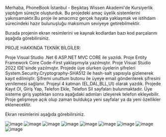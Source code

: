 Merhaba, PhoneBook İstanbul - Beşiktaş Wissen Akademi'de Kursiyerlik yaptığım süreçte oluşturduk. Bu projedeki amaç üyelik sistemlerini yakınsamaktır.Bu proje ile amacımız gerçek hayata yaklaşmak ve istihdam sürecindeki hazır bulunuşluğu maksimum seviyeye getirebilmektir.

Burada projenin ekran resimlerini ve kaynak kodlardan bazı kod parçalarını aşağıda görebilirsiniz.

PROJE HAKKINDA TEKNİK BİLGİLER:

Proje Visual Studio .Net 6 ASP.NET MVC CORE ile yazıldı.
Proje Entity Framework Core Code-First yaklaşımıyla yazılmıştır.
Proje Visual Studio 2022 IDE'sinde yazılmıştır.
Projede üye olurken üyelerin şifreleri System.Security.Cryptography-SHA512 ile hash-salt yapısıyla gizlenerek kayıt edilmiştir.
Şifremi unuttum butonu ile üyeye email gönderilerek şifresini yenilemesi sağlanır.
Projeyi 4 katman (EL,DAL,BLL,UI) olarak yazdık.
Projede Kayıt Ol, Giriş Yap, Telefon Ekle, Telefon Sil sayfaları bulunmaktadır. Üye sisteme giriş yaptıktan sonra aşağıdaki adımları izleyerek telefon ekleyebilir.
Proje gelişmeye açık olup zaman buldukça yeni sayfalar ya da yeni özellikler eklenecektir.

Ekran resimlerini aşağıda görebilirsiniz.

![image](https://user-images.githubusercontent.com/120460194/221944537-62572403-8a0c-44d3-9f0c-b2508807b312.png)
![image](https://user-images.githubusercontent.com/120460194/221863849-d16ce154-7045-4791-a4a3-b5e8d0ca39b6.png)
![image](https://user-images.githubusercontent.com/120460194/221949603-c14e1217-9b19-4fd2-bf7d-7b2e21462cdc.png)
![image](https://user-images.githubusercontent.com/120460194/221868208-00c27312-d90c-4be9-bc64-3a1a4ea1dfd9.png)
![image](https://user-images.githubusercontent.com/120460194/221867850-c3710199-4811-482e-9d50-2986abf408c7.png)
![image](https://user-images.githubusercontent.com/120460194/221868844-b2b5e6b7-8caa-41c4-8d2d-591b6be09059.png)
![image](https://user-images.githubusercontent.com/120460194/221949821-1a49f7b2-4dbc-42ac-9d00-54a4e66febf1.png)
![image](https://user-images.githubusercontent.com/120460194/221950190-323f0d29-2037-4b10-8933-c73d00fe008a.png)
![image](https://user-images.githubusercontent.com/120460194/221955816-b5e9eaa3-9a6f-4587-9e11-2ac68965ce5e.png)


















